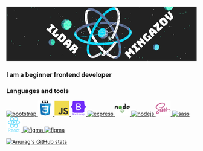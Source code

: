 ![Header](https://github.com/ildarmjs/ildarmjs/blob/main/assets/Frame%202.jpg)

### I am a beginner frontend developer


### Languages and tools

<p align="left">
    <a href="https://developer.mozilla.org/ru/docs/Learn/Getting_started_with_the_web/HTML_basics" target="_blank"> <img src="https://upload.wikimedia.org/wikipedia/commons/thumb/6/61/HTML5_logo_and_wordmark.svg/640px-HTML5_logo_and_wordmark.svg.png" alt="bootstrap" width="40" height="40"/> </a>
    <a href="https://www.w3schools.com/css/" target="_blank"> <img src="https://raw.githubusercontent.com/devicons/devicon/master/icons/css3/css3-original-wordmark.svg" alt="css3" width="40" height="40"/>  <a href="https://developer.mozilla.org/en-US/docs/Web/JavaScript" target="_blank"> <img src="https://raw.githubusercontent.com/devicons/devicon/master/icons/javascript/javascript-original.svg" alt="javascript" width="40" height="40"/> <a href="https://getbootstrap.com" target="_blank"> <img src="https://raw.githubusercontent.com/devicons/devicon/master/icons/bootstrap/bootstrap-plain-wordmark.svg" alt="bootstrap" width="40" height="40"/><a href="https://tailwindcss.com/" target="_blank"> <img src="https://upload.wikimedia.org/wikipedia/commons/thumb/d/d5/Tailwind_CSS_Logo.svg/2048px-Tailwind_CSS_Logo.svg.png" alt="express" width="40" height="40"/> <a href="https://nodejs.org" target="_blank"> <img src="https://raw.githubusercontent.com/devicons/devicon/master/icons/nodejs/nodejs-original-wordmark.svg" alt="nodejs" width="40" height="40"/>
    <a href="https://www.npmjs.com/" target="_blank"> <img src="https://upload.wikimedia.org/wikipedia/commons/thumb/d/db/Npm-logo.svg/800px-Npm-logo.svg.png" alt="nodejs" width="60" height="40"/>
    <a href="https://sass-lang.com" target="_blank"> <img src="https://raw.githubusercontent.com/devicons/devicon/master/icons/sass/sass-original.svg" alt="sass" width="40" height="40"/>
    <a href="https://lesscss.org/" target="_blank"> <img src="https://upload.wikimedia.org/wikipedia/commons/8/81/LESS_Logo.svg" alt="sass" width="60" height="40"/>
    <a href="https://reactjs.org/" target="_blank"> <img src="https://raw.githubusercontent.com/devicons/devicon/master/icons/react/react-original-wordmark.svg" alt="react" width="40" height="40"/> 
    <a href="https://www.figma.com/" target="_blank"> <img src="https://www.vectorlogo.zone/logos/figma/figma-icon.svg" alt="figma" width="40" height="40"/> 
    <a href="https://www.adobe.com/ru/products/photoshop.html/" target="_blank"> <img src="https://logos-world.net/wp-content/uploads/2020/11/Adobe-Photoshop-Logo.png" alt="figma" width="60" height="40"/> 
</p>

[![Anurag's GitHub stats](https://github-readme-stats.vercel.app/api?username=ildarmjs)](https://github.com/anuraghazra/github-readme-stats)
